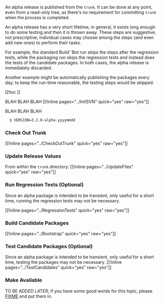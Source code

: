 
An alpha release is published from the `trunk`.  It can be done at any point, even from a read-only tree, as there's no requirement for committing `trunk` when the process is completed. 

An alpha release has a very short lifetime; in general, it exists long enough to do some testing and then it is thrown away.  These steps are suggestive, not prescriptive; individual cases may choose among the steps (and even add new ones) to perform their tasks. 

For example, the standard Build``Bot run skips the steps after the regression tests, while the packaging run skips the regression tests and instead does the tests of the candidate packages.  In both cases, the alpha release is immediately discarded. 

Another example might be automatically publishing the packages every day; to keep the run-time reasonable, the testing steps would be skipped. 

[[!toc ]] 

BLAH BLAH BLAH [[!inline pages="../InitSVN" quick="yes" raw="yes"]] 

BLAH BLAH BLAH 
```txt
  $ VERSION=3.2.0-alpha.yyyymmdd
```

### Check Out Trunk

[[!inline pages="../CheckOutTrunk" quick="yes" raw="yes"]] 


### Update Release Values

From within the `trunk` directory: [[!inline pages="../UpdateFiles" quick="yes" raw="yes"]] 


### Run Regression Tests (Optional)

Since an alpha package is intended to be transient, only useful for a short time, running the regression tests may not be necessary. 

[[!inline pages="../RegressionTests" quick="yes" raw="yes"]] 


### Build Candidate Packages

[[!inline pages="../Bootstrap" quick="yes" raw="yes"]] 


### Test Candidate Packages (Optional)

Since an alpha package is intended to be transient, only useful for a short time, testing the packages may not be necessary. [[!inline pages="../TestCandidates" quick="yes" raw="yes"]] 


### Make Available

TO BE ADDED LATER; if you have some good words for this topic, please [FIXME](ReleaseHOWTO/TipAlphaBody) and put them in. 
